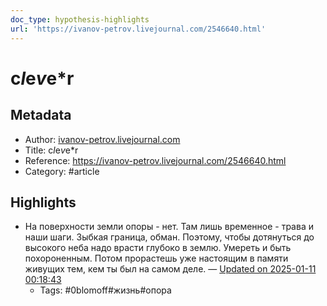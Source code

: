 ```yaml
---
doc_type: hypothesis-highlights
url: 'https://ivanov-petrov.livejournal.com/2546640.html'
---
```

# c*l*e*v*e*r

## Metadata
- Author: [ivanov-petrov.livejournal.com]()
- Title: c*l*e*v*e*r
- Reference: https://ivanov-petrov.livejournal.com/2546640.html
- Category: #article

## Highlights
- На поверхности земли опоры - нет. Там лишь временное - трава и наши шаги. Зыбкая граница, обман. Поэтому, чтобы дотянуться до высокого неба надо врасти глубоко в землю. Умереть и быть похороненным. Потом прорастешь уже настоящим в памяти живущих тем, кем ты был на самом деле. — [Updated on 2025-01-11 00:18:43](https://hyp.is/eLZD_M-YEe-owrdGpfpGkw/ivanov-petrov.livejournal.com/2546640.html)
   - Tags: #0blomoff#жизнь#опора
